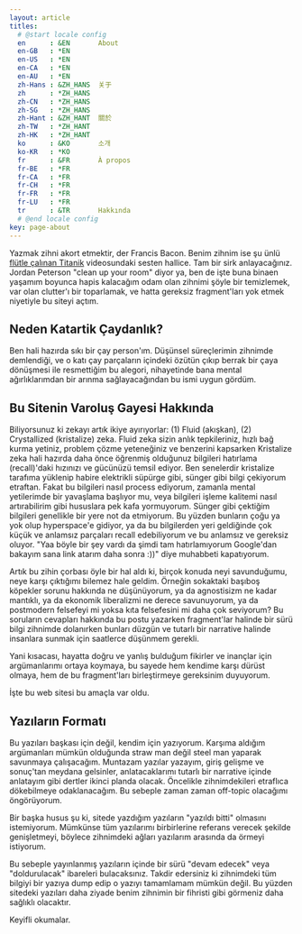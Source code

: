 ```yaml
---
layout: article
titles:
  # @start locale config
  en      : &EN       About
  en-GB   : *EN
  en-US   : *EN
  en-CA   : *EN
  en-AU   : *EN
  zh-Hans : &ZH_HANS  关于
  zh      : *ZH_HANS
  zh-CN   : *ZH_HANS
  zh-SG   : *ZH_HANS
  zh-Hant : &ZH_HANT  關於
  zh-TW   : *ZH_HANT
  zh-HK   : *ZH_HANT
  ko      : &KO       소개
  ko-KR   : *KO
  fr      : &FR       À propos
  fr-BE   : *FR
  fr-CA   : *FR
  fr-CH   : *FR
  fr-FR   : *FR
  fr-LU   : *FR
  tr      : &TR       Hakkında
  # @end locale config
key: page-about
---
```


Yazmak zihni akort etmektir, der Francis Bacon.
Benim zihnim ise şu ünlü [flütle çalınan Titanik](https://youtu.be/X2WH8mHJnhM?t=18) videosundaki sesten hallice. Tam bir sirk anlayacağınız. Jordan Peterson "clean up your room" diyor ya, ben de işte buna binaen yaşamım boyunca hapis kalacağım odam olan zihnimi şöyle bir temizlemek, var olan clutter'ı bir toparlamak, ve hatta gereksiz fragment'ları yok etmek niyetiyle bu siteyi açtım.

## Neden Katartik Çaydanlık?

Ben hali hazırda sıkı bir çay person'ım. Düşünsel süreçlerimin zihnimde demlendiği, ve o katı çay parçaların içindeki özütün çıkıp berrak bir çaya dönüşmesi ile resmettiğim bu alegori, nihayetinde bana mental ağırlıklarımdan bir arınma sağlayacağından bu ismi uygun gördüm.

## Bu Sitenin Varoluş Gayesi Hakkında

Biliyorsunuz ki zekayı artık ikiye ayırıyorlar: (1) Fluid (akışkan), (2) Crystallized (kristalize) zeka.
Fluid zeka sizin anlık tepkileriniz, hızlı bağ kurma yetiniz, problem çözme yeteneğiniz ve benzerini kapsarken Kristalize zeka hali hazırda daha önce öğrenmiş olduğunuz bilgileri hatırlama (recall)'daki hızınızı ve gücünüzü temsil ediyor. Ben senelerdir kristalize tarafıma yüklenip habire elektrikli süpürge gibi, sünger gibi bilgi çekiyorum etraftan. Fakat bu bilgileri nasıl process ediyorum, zamanla mental yetilerimde bir yavaşlama başlıyor mu, veya bilgileri işleme kalitemi nasıl artırabilirim gibi hususlara pek kafa yormuyorum. Sünger gibi çektiğim bilgileri genellikle bir yere not da etmiyorum. Bu yüzden bunların çoğu ya yok olup hyperspace'e gidiyor, ya da bu bilgilerden yeri geldiğinde çok küçük ve anlamsız parçaları recall edebiliyorum ve bu anlamsız ve gereksiz oluyor. "Yaa böyle bir şey vardı da şimdi tam hatırlamıyorum Google'dan bakayım sana link atarım daha sonra :))" diye muhabbeti kapatıyorum.

Artık bu zihin çorbası öyle bir hal aldı ki, birçok konuda neyi savunduğumu, neye karşı çıktığımı bilemez hale geldim. Örneğin sokaktaki başıboş köpekler sorunu hakkında ne düşünüyorum, ya da agnostisizm ne kadar mantıklı, ya da ekonomik liberalizmi ne derece savunuyorum, ya da postmodern felsefeyi mi yoksa kıta felsefesini mi daha çok seviyorum? Bu soruların cevapları hakkında bu postu yazarken fragment'lar halinde bir sürü bilgi zihnimde dolanırken bunları düzgün ve tutarlı bir narrative halinde insanlara sunmak için saatlerce düşünmem gerekli.

Yani kısacası, hayatta doğru ve yanlış bulduğum fikirler ve inançlar için argümanlarımı ortaya koymaya, bu sayede hem kendime karşı dürüst olmaya, hem de bu fragment'ları birleştirmeye gereksinim duyuyorum.

İşte bu web sitesi bu amaçla var oldu.

## Yazıların Formatı

Bu yazıları başkası için değil, kendim için yazıyorum. Karşıma aldığım argümanları mümkün olduğunda straw man değil steel man yaparak savunmaya çalışacağım. Muntazam yazılar yazayım, giriş gelişme ve sonuç'tan meydana gelsinler, anlatacaklarımı tutarlı bir narrative içinde anlatayım gibi dertler ikinci planda olacak. Öncelikle zihnimdekileri etraflıca dökebilmeye odaklanacağım. Bu sebeple zaman zaman off-topic olacağımı öngörüyorum.

Bir başka husus şu ki, sitede yazdığım yazıların "yazıldı bitti" olmasını istemiyorum. Mümkünse tüm yazılarımı birbirlerine referans verecek şekilde genişletmeyi, böylece zihnimdeki ağları yazılarım arasında da örmeyi istiyorum.

Bu sebeple yayınlanmış yazıların içinde bir sürü "devam edecek" veya "doldurulacak" ibareleri bulacaksınız. Takdir edersiniz ki zihnimdeki tüm bilgiyi bir yazıya dump edip o yazıyı tamamlamam mümkün değil. Bu yüzden sitedeki yazıları daha ziyade benim zihnimin bir fihristi gibi görmeniz daha sağlıklı olacaktır.

Keyifli okumalar.
